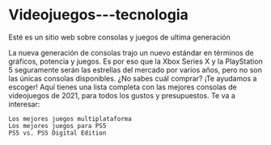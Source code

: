 # Videojuegos---tecnologia
Esté es un sitio web sobre consolas y juegos de ultima generación

La nueva generación de consolas trajo un nuevo estándar en términos de gráficos, potencia y juegos. Es por eso que la Xbox Series X y la PlayStation 5 seguramente serán las estrellas del mercado por varios años, pero no son las únicas consolas disponibles. 
¿No sabes cuál comprar? ¡Te ayudamos a escoger! Aquí tienes una lista completa con las mejores consolas de videojuegos de 2021, para todos los gustos y presupuestos.
Te va a interesar:

    Los mejores juegos multiplataforma
    Los mejores juegos para PS5
    PS5 vs. PS5 Digital Edition 
